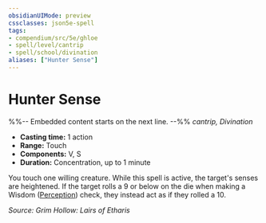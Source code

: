 ```yaml
---
obsidianUIMode: preview
cssclasses: json5e-spell
tags:
- compendium/src/5e/ghloe
- spell/level/cantrip
- spell/school/divination
aliases: ["Hunter Sense"]
---
```

# Hunter Sense
%%-- Embedded content starts on the next line. --%%
*cantrip, Divination*  

- **Casting time:** 1 action
- **Range:** Touch
- **Components:** V, S
- **Duration:** Concentration, up to 1 minute

You touch one willing creature. While this spell is active, the target's senses are heightened. If the target rolls a 9 or below on the die when making a Wisdom ([Perception](Mechanics/Rules/skills.md#Perception)) check, they instead act as if they rolled a 10.

*Source: Grim Hollow: Lairs of Etharis*